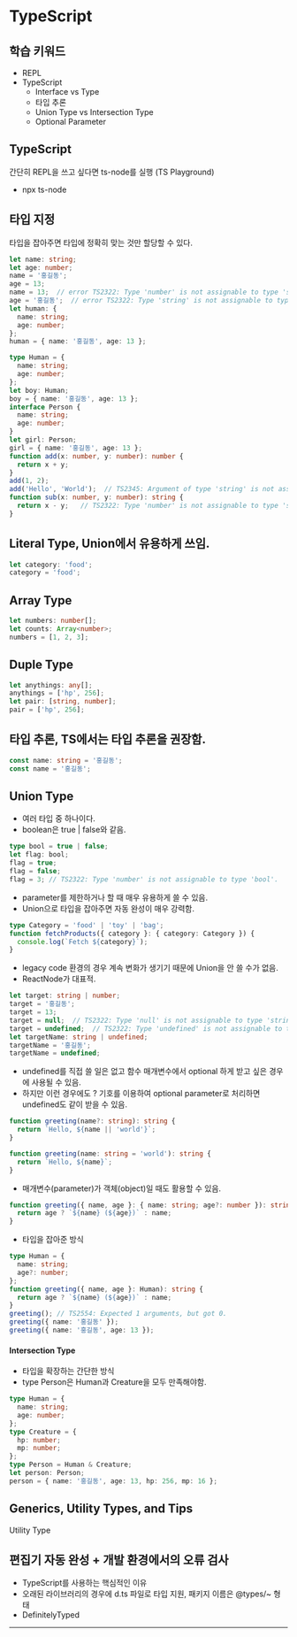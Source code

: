 # TypeScript

## 학습 키워드

* REPL
* TypeScript
  * Interface vs Type
  * 타입 추론
  * Union Type vs Intersection Type
  * Optional Parameter

## TypeScript

간단히 REPL을 쓰고 싶다면 ts-node를 실행 (TS Playground)

* npx ts-node

## 타입 지정

타입을 잡아주면 타입에 정확히 맞는 것만 할당할 수 있다.

```ts
let name: string;
let age: number;
name = '홍길동';
age = 13;
name = 13;  // error TS2322: Type 'number' is not assignable to type 'string'.
age = '홍길동';  // error TS2322: Type 'string' is not assignable to type 'number'.
let human: {
  name: string;
  age: number;
};
human = { name: '홍길동', age: 13 };
```

```ts
type Human = {
  name: string;
  age: number;
};
let boy: Human;
boy = { name: '홍길동', age: 13 };
interface Person {
  name: string;
  age: number;
}
let girl: Person;
girl = { name: '홍길동', age: 13 };
function add(x: number, y: number): number {
  return x + y;
}
add(1, 2);
add('Hello', 'World');  // TS2345: Argument of type 'string' is not assignable to parameter of type 'number'.
function sub(x: number, y: number): string {
  return x - y;   // TS2322: Type 'number' is not assignable to type 'string'.
}
```

## Literal Type, Union에서 유용하게 쓰임.

```ts
let category: 'food';
category = 'food';
```

## Array Type

```ts
let numbers: number[];
let counts: Array<number>;
numbers = [1, 2, 3];
```

## Duple Type

```ts
let anythings: any[];
anythings = ['hp', 256];
let pair: [string, number];
pair = ['hp', 256];
```

## 타입 추론, TS에서는 타입 추론을 권장함.

```ts
const name: string = '홍길동';
const name = '홍길동';
```

## Union Type

* 여러 타입 중 하나이다.
* boolean은 true | false와 같음.

```ts
type bool = true | false;
let flag: bool;
flag = true;
flag = false;
flag = 3; // TS2322: Type 'number' is not assignable to type 'bool'.
```

* parameter를 제한하거나 할 때 매우 유용하게 쓸 수 있음.
* Union으로 타입을 잡아주면 자동 완성이 매우 강력함.

```ts
type Category = 'food' | 'toy' | 'bag';
function fetchProducts({ category }: { category: Category }) {
  console.log(`Fetch ${category}`);
}
```

* legacy code 환경의 경우 계속 변화가 생기기 때문에 Union을 안 쓸 수가 없음.
* ReactNode가 대표적.

```ts
let target: string | number;
target = '홍길동';
target = 13;
target = null;  // TS2322: Type 'null' is not assignable to type 'string | number'.
target = undefined;  // TS2322: Type 'undefined' is not assignable to type 'string | number'.
let targetName: string | undefined;
targetName = '홍길동';
targetName = undefined;
```

* undefined를 직접 쓸 일은 없고 함수 매개변수에서 optional 하게 받고 싶은 경우에 사용될 수 있음.
* 하지만 이런 경우에도 ? 기호를 이용하여 optional parameter로 처리하면 undefined도 같이 받을 수 있음.

```ts
function greeting(name?: string): string {
  return `Hello, ${name || 'world'}`;
}
```

```ts
function greeting(name: string = 'world'): string {
  return `Hello, ${name}`;
}
```

* 매개변수(parameter)가 객체(object)일 때도 활용할 수 있음.

```ts
function greeting({ name, age }: { name: string; age?: number }): string {
  return age ? `${name} (${age})` : name;
}
```

* 타입을 잡아준 방식

```ts
type Human = {
  name: string;
  age?: number;
};
function greeting({ name, age }: Human): string {
  return age ? `${name} (${age})` : name;
}
greeting(); // TS2554: Expected 1 arguments, but got 0.
greeting({ name: '홍길동' });
greeting({ name: '홍길동', age: 13 });
```

#### Intersection Type

* 타입을 확장하는 간단한 방식
* type Person은 Human과 Creature을 모두 만족해야함.

```ts
type Human = {
  name: string;
  age: number;
};
type Creature = {
  hp: number;
  mp: number;
};
type Person = Human & Creature;
let person: Person;
person = { name: '홍길동', age: 13, hp: 256, mp: 16 };
```

## Generics, Utility Types, and Tips

Utility Type

## 편집기 자동 완성 + 개발 환경에서의 오류 검사

* TypeScript를 사용하는 핵심적인 이유
* 오래된 라이브러리의 경우에 d.ts 파일로 타입 지원, 패키지 이름은 @types/\~ 형태
* DefinitelyTyped

***
